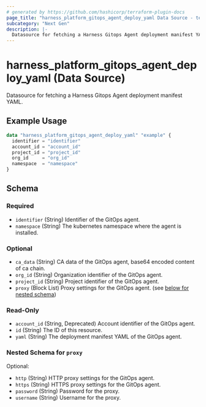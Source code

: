 ```yaml
---
# generated by https://github.com/hashicorp/terraform-plugin-docs
page_title: "harness_platform_gitops_agent_deploy_yaml Data Source - terraform-provider-harness"
subcategory: "Next Gen"
description: |-
  Datasource for fetching a Harness Gitops Agent deployment manifest YAML.
---
```


# harness_platform_gitops_agent_deploy_yaml (Data Source)

Datasource for fetching a Harness Gitops Agent deployment manifest YAML.

## Example Usage

```terraform
data "harness_platform_gitops_agent_deploy_yaml" "example" {
  identifier = "identifier"
  account_id = "account_id"
  project_id = "project_id"
  org_id     = "org_id"
  namespace  = "namespace"
}
```

<!-- schema generated by tfplugindocs -->
## Schema

### Required

- `identifier` (String) Identifier of the GitOps agent.
- `namespace` (String) The kubernetes namespace where the agent is installed.

### Optional

- `ca_data` (String) CA data of the GitOps agent, base64 encoded content of ca chain.
- `org_id` (String) Organization identifier of the GitOps agent.
- `project_id` (String) Project identifier of the GitOps agent.
- `proxy` (Block List) Proxy settings for the GitOps agent. (see [below for nested schema](#nestedblock--proxy))

### Read-Only

- `account_id` (String, Deprecated) Account identifier of the GitOps agent.
- `id` (String) The ID of this resource.
- `yaml` (String) The deployment manifest YAML of the GitOps agent.

<a id="nestedblock--proxy"></a>
### Nested Schema for `proxy`

Optional:

- `http` (String) HTTP proxy settings for the GitOps agent.
- `https` (String) HTTPS proxy settings for the GitOps agent.
- `password` (String) Password for the proxy.
- `username` (String) Username for the proxy.
